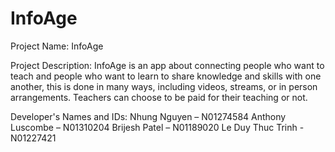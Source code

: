 # InfoAge
Project Name: InfoAge

Project Description: InfoAge is an app about connecting people who want to teach and people who want to learn to share knowledge and skills with one another,
this is done in many ways, including videos, streams, or in person arrangements. Teachers can choose to be paid for their teaching or not.

Developer's Names and IDs: 
Nhung Nguyen – N01274584
Anthony Luscombe – N01310204
Brijesh Patel – N01189020
Le Duy Thuc Trinh - N01227421
